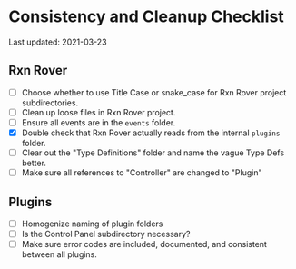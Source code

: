 # Consistency and Cleanup Checklist

Last updated: 2021-03-23

## Rxn Rover

- [ ] Choose whether to use Title Case or snake_case for Rxn Rover project subdirectories.
- [ ] Clean up loose files in Rxn Rover project.
- [ ] Ensure all events are in the `events` folder.
- [x] Double check that Rxn Rover actually reads from the internal `plugins` folder.
- [ ] Clear out the "Type Definitions" folder and name the vague Type Defs better.
- [ ] Make sure all references to "Controller" are changed to "Plugin"

## Plugins

- [ ] Homogenize naming of plugin folders
- [ ] Is the Control Panel subdirectory necessary?
- [ ] Make sure error codes are included, documented, and consistent between all plugins.